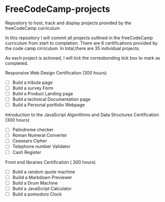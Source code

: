 # FreeCodeCamp-projects
Repository to host, track and display projects provided by the freeCodeCamp curriculum


In this repository I will commit all projects outlined in the freeCodeCamp curriculum from start to completion. 
There are 6 certifications provided by the code camp cirriculum. In total,there are 35 individual projects. 

As each project is actioned, I will tick the corresbonding tick box to mark as completed. 

 Responsive Web Design Certification (300 hours) 
 - [ ] Build a tribute page
 - [ ] Build a survey Form
 - [ ] Build a Product Landing page
 - [ ] Build a technical Documentation page
 - [ ] Build a Personal portfolio Webpage
 
 Introduction to the JavaScript Algorithims and Data Structures Certification (300 hours) 
 - [ ] Palindrome checker 
 - [ ] Roman Numeral Converter
 - [ ] Ceasears Cipher 
 - [ ] Telephone number Validator 
 - [ ] Cash Register

Front end libraries Certification ( 300 hours) 
- [ ] Build a random quote machine 
- [ ] Buiild a Markdown Previewer 
- [ ] Build a Drum Machine 
- [ ] Build a JavaScript Calculator 
- [ ] Build a pomodoro Clock 
